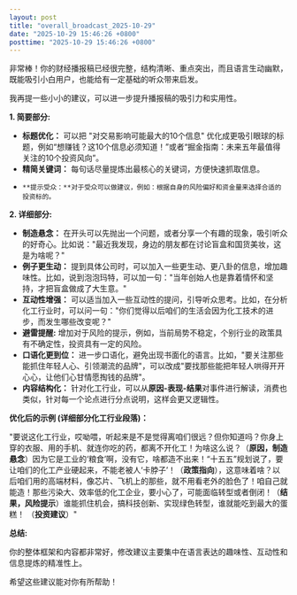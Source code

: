 ```yaml
---
layout: post
title: "overall_broadcast_2025-10-29"
date: "2025-10-29 15:46:26 +0800"
posttime: "2025-10-29 15:46:26 +0800"
---
```


非常棒！你的财经播报稿已经很完整，结构清晰、重点突出，而且语言生动幽默，既能吸引小白用户，也能给有一定基础的听众带来启发。

我再提一些小小的建议，可以进一步提升播报稿的吸引力和实用性。

**1. 简要部分:**

*   **标题优化：** 可以把 "对交易影响可能最大的10个信息" 优化成更吸引眼球的标题，例如“想赚钱？这10个信息必须知道！”或者“掘金指南：未来五年最值得关注的10个投资风向”。
*   **精简关键词：** 每句话尽量提炼出最核心的关键词，方便快速抓取信息。
*     **提示受众：**对于受众可以做建议，例如：根据自身的风险偏好和资金量来选择合适的投资标的。

**2. 详细部分:**

*   **制造悬念：** 在开头可以先抛出一个问题，或者分享一个有趣的现象，吸引听众的好奇心。比如说："最近我发现，身边的朋友都在讨论盲盒和国货美妆，这是为啥呢？"
*   **例子更生动：** 提到具体公司时，可以加入一些更生动、更八卦的信息，增加趣味性。比如，说到泡泡玛特，可以加一句："当年创始人也是靠着情怀和坚持，才把盲盒做成了大生意。"
*   **互动性增强：** 可以适当加入一些互动性的提问，引导听众思考。比如，在分析化工行业时，可以问一句："你们觉得以后咱们的生活会因为化工技术的进步，而发生哪些改变呢？"
*   **避雷提醒:** 增加对于风险的提示，例如，当前局势不稳定，个别行业的政策具有不确定性，投资具有一定的风险。
*   **口语化更到位：** 进一步口语化，避免出现书面化的语言。比如，"要关注那些能抓住年轻人心、引领潮流的品牌"，可以改成"要找那些能把年轻人哄得开开心心，让他们心甘情愿掏钱的品牌"。
*   **内容结构化：** 针对化工行业，可以从**原因-表现-结果**对事件进行解读，消费也类似，针对每一个论点进行分点说明，这样会更又逻辑性。

**优化后的示例 (详细部分化工行业段落)：**

"要说这化工行业，哎呦喂，听起来是不是觉得离咱们很远？但你知道吗？你身上穿的衣服、用的手机、就连你吃的药，都离不开化工！为啥这么说？（**原因，制造悬念**）因为它是工业的‘粮食’啊，没有它，啥都造不出来！“十五五”规划说了，要让咱们的化工产业硬起来，不能老被人‘卡脖子’！（**政策指向**），这意味着啥？以后咱们用的高端材料，像芯片、飞机上的那些，就不用看老外的脸色了！咱自己就能造！那些污染大、效率低的化工企业，要小心了，可能面临转型或者倒闭！（**结果，风险提示**）谁能抓住机会，搞科技创新、实现绿色转型，谁就能吃到最大的蛋糕！ （**投资建议**）"

**总结:**

你的整体框架和内容都非常好，修改建议主要集中在语言表达的趣味性、互动性和信息提炼的精准性上。

希望这些建议能对你有所帮助！